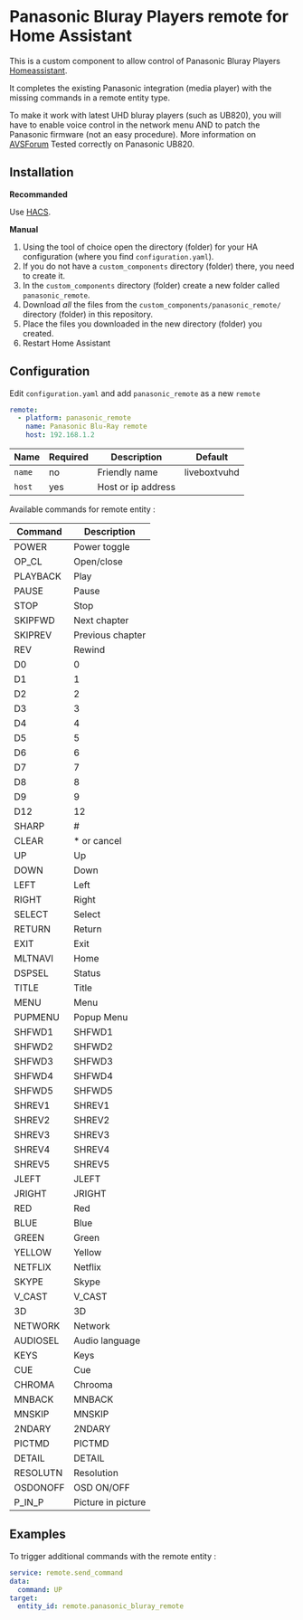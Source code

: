 # Panasonic Bluray Players remote for Home Assistant

This is a custom component to allow control of Panasonic Bluray Players [Homeassistant](https://home-assistant.io).

It completes the existing Panasonic integration (media player) with the missing commands in a remote entity type.

To make it work with latest UHD bluray players (such as UB820), you will have to enable voice control in the network menu AND to patch the Panasonic firmware (not an easy procedure).
More information on [AVSForum](https://www.avforums.com/threads/lets-try-again-to-put-the-free-in-regionfreedom.2441584/post-31906429)
Tested correctly on Panasonic UB820.

## Installation 

**Recommanded**

Use [HACS](https://hacs.xyz/).

**Manual**

1. Using the tool of choice open the directory (folder) for your HA configuration (where you find `configuration.yaml`).
2. If you do not have a `custom_components` directory (folder) there, you need to create it.
3. In the `custom_components` directory (folder) create a new folder called `panasonic_remote`.
4. Download _all_ the files from the `custom_components/panasonic_remote/` directory (folder) in this repository.
5. Place the files you downloaded in the new directory (folder) you created.
6. Restart Home Assistant

## Configuration

Edit `configuration.yaml` and add `panasonic_remote` as a new `remote`

```yaml
remote:
  - platform: panasonic_remote
    name: Panasonic Blu-Ray remote
    host: 192.168.1.2
```

Name|Required|Description|Default
--|--|--|--
`name`|no|Friendly name|liveboxtvuhd
`host`|yes|Host or ip address| 

Available commands for remote entity :

Command|Description
--|--
POWER|Power toggle
OP_CL|Open/close
PLAYBACK|Play
PAUSE|Pause
STOP|Stop
SKIPFWD|Next chapter
SKIPREV|Previous chapter
REV|Rewind
D0|0
D1|1
D2|2
D3|3
D4|4
D5|5
D6|6
D7|7
D8|8
D9|9
D12|12
SHARP|#
CLEAR|* or cancel
UP|Up
DOWN|Down
LEFT|Left
RIGHT|Right
SELECT|Select
RETURN|Return
EXIT|Exit
MLTNAVI|Home
DSPSEL|Status
TITLE|Title
MENU|Menu
PUPMENU|Popup Menu
SHFWD1|SHFWD1
SHFWD2|SHFWD2
SHFWD3|SHFWD3
SHFWD4|SHFWD4
SHFWD5|SHFWD5
SHREV1|SHREV1
SHREV2|SHREV2
SHREV3|SHREV3
SHREV4|SHREV4
SHREV5|SHREV5
JLEFT|JLEFT
JRIGHT|JRIGHT
RED|Red
BLUE|Blue
GREEN|Green
YELLOW|Yellow
NETFLIX|Netflix
SKYPE|Skype
V_CAST|V_CAST
3D|3D
NETWORK|Network
AUDIOSEL|Audio language
KEYS|Keys
CUE|Cue
CHROMA|Chrooma
MNBACK|MNBACK
MNSKIP|MNSKIP
2NDARY|2NDARY
PICTMD|PICTMD
DETAIL|DETAIL
RESOLUTN|Resolution
OSDONOFF|OSD ON/OFF
P_IN_P|Picture in picture

## Examples
To trigger additional commands with the remote entity :
```yaml
service: remote.send_command
data:
  command: UP
target:
  entity_id: remote.panasonic_bluray_remote
```